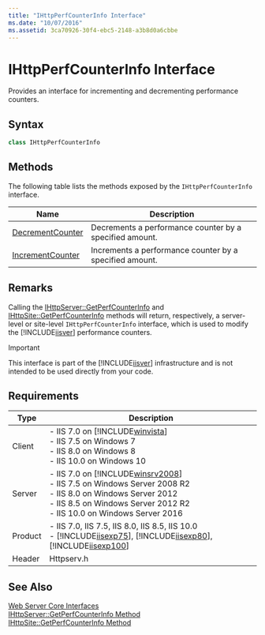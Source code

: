```yaml
---
title: "IHttpPerfCounterInfo Interface"
ms.date: "10/07/2016"
ms.assetid: 3ca70926-30f4-ebc5-2148-a3b8d0a6cbbe
---
```

# IHttpPerfCounterInfo Interface
Provides an interface for incrementing and decrementing performance counters.  
  
## Syntax  
  
```cpp  
class IHttpPerfCounterInfo  
```  
  
## Methods  
 The following table lists the methods exposed by the `IHttpPerfCounterInfo` interface.  
  
|Name|Description|  
|----------|-----------------|  
|[DecrementCounter](../../web-development-reference/native-code-api-reference/ihttpperfcounterinfo-decrementcounter-method.md)|Decrements a performance counter by a specified amount.|  
|[IncrementCounter](../../web-development-reference/native-code-api-reference/ihttpperfcounterinfo-incrementcounter-method.md)|Increments a performance counter by a specified amount.|  
  
## Remarks  
 Calling the [IHttpServer::GetPerfCounterInfo](../../web-development-reference/native-code-api-reference/ihttpserver-getperfcounterinfo-method.md) and [IHttpSite::GetPerfCounterInfo](../../web-development-reference/native-code-api-reference/ihttpsite-getperfcounterinfo-method.md) methods will return, respectively, a server-level or site-level `IHttpPerfCounterInfo` interface, which is used to modify the [!INCLUDE[iisver](../../wmi-provider/includes/iisver-md.md)] performance counters.  
  
> [!IMPORTANT]
>  This interface is part of the [!INCLUDE[iisver](../../wmi-provider/includes/iisver-md.md)] infrastructure and is not intended to be used directly from your code.  
  
## Requirements  
  
|Type|Description|  
|----------|-----------------|  
|Client|-   IIS 7.0 on [!INCLUDE[winvista](../../wmi-provider/includes/winvista-md.md)]<br />-   IIS 7.5 on Windows 7<br />-   IIS 8.0 on Windows 8<br />-   IIS 10.0 on Windows 10|  
|Server|-   IIS 7.0 on [!INCLUDE[winsrv2008](../../wmi-provider/includes/winsrv2008-md.md)]<br />-   IIS 7.5 on Windows Server 2008 R2<br />-   IIS 8.0 on Windows Server 2012<br />-   IIS 8.5 on Windows Server 2012 R2<br />-   IIS 10.0 on Windows Server 2016|  
|Product|-   IIS 7.0, IIS 7.5, IIS 8.0, IIS 8.5, IIS 10.0<br />-   [!INCLUDE[iisexp75](../../web-development-reference/native-code-api-reference/includes/iisexp75-md.md)], [!INCLUDE[iisexp80](../../web-development-reference/native-code-api-reference/includes/iisexp80-md.md)], [!INCLUDE[iisexp100](../../web-development-reference/native-code-api-reference/includes/iisexp100-md.md)]|  
|Header|Httpserv.h|  
  
## See Also  
 [Web Server Core Interfaces](../../web-development-reference/native-code-api-reference/web-server-core-interfaces.md)   
 [IHttpServer::GetPerfCounterInfo Method](../../web-development-reference/native-code-api-reference/ihttpserver-getperfcounterinfo-method.md)   
 [IHttpSite::GetPerfCounterInfo Method](../../web-development-reference/native-code-api-reference/ihttpsite-getperfcounterinfo-method.md)